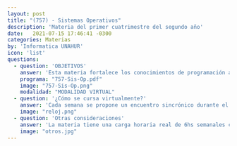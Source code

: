 ```yaml
---
layout: post
title: "(757) - Sistemas Operativos"
description: 'Materia del primer cuatrimestre del segundo año'
date:   2021-07-15 17:46:41 -0300
categories: Materias
by: 'Informatica UNAHUR'
icon: 'list'
questions:
  - question: 'OBJETIVOS'
    answer: 'Esta materia fortalece los conocimientos de programación adquieridos en Objetos 1 introduciendo aspectos profesionales avanzados y buenas prácticas de la industria. Específicamente las pruebas automatizadas y TDD, diseño de software, refactoring y patrones de diseño.'
    programa: "757-Sis-Op.pdf"
    image: "757-Sis-Op.png"
    modalidad: "MODALIDAD VIRTUAL"
  - question: '¿Cómo se cursa virtualmente?'
    answer: 'Cada semana se propone un encuentro sincrónico durante el horario de la materia para la explicación teórica de la materia y ejemplificación de los temas que luego deben resolverse en las prácticas.'
    image: "reloj.png"
  - question: 'Otras consideraciones'
    answer: 'La materia tiene una carga horaria real de 6hs semanales con mucha intencidad práctica. Es importante seguir cada tema, y completar a tiempo las actividades porque se desarrollan muchos temas en cada evento en vivo.'
    image: "otros.jpg"
---
```


